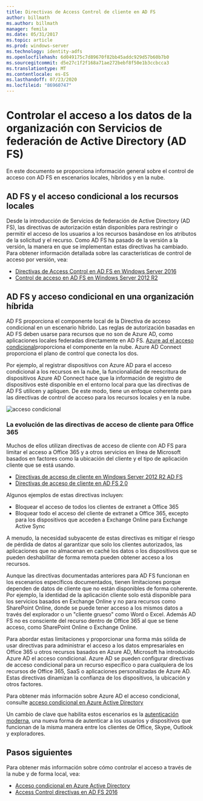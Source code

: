 ```yaml
---
title: Directivas de Access Control de cliente en AD FS
author: billmath
ms.author: billmath
manager: femila
ms.date: 05/31/2017
ms.topic: article
ms.prod: windows-server
ms.technology: identity-adfs
ms.openlocfilehash: 6d049175c7d89670f82bb45addc929d57b60b7b0
ms.sourcegitcommit: d5e27c1f2f168a71ae272bebf8f50e1b3ccbcca3
ms.translationtype: MT
ms.contentlocale: es-ES
ms.lasthandoff: 07/23/2020
ms.locfileid: "86960747"
---
```

# <a name="controlling-access-to-organizational-data-with-active-directory-federation-services"></a>Controlar el acceso a los datos de la organización con Servicios de federación de Active Directory (AD FS)

En este documento se proporciona información general sobre el control de acceso con AD FS en escenarios locales, híbridos y en la nube.  

## <a name="ad-fs-and-conditional-access-to-on-premises-resources"></a>AD FS y el acceso condicional a los recursos locales 
Desde la introducción de Servicios de federación de Active Directory (AD FS), las directivas de autorización están disponibles para restringir o permitir el acceso de los usuarios a los recursos basándose en los atributos de la solicitud y el recurso.  Como AD FS ha pasado de la versión a la versión, la manera en que se implementan estas directivas ha cambiado.  Para obtener información detallada sobre las características de control de acceso por versión, vea:
- [Directivas de Access Control en AD FS en Windows Server 2016](Access-Control-Policies-in-AD-FS.md)
- [Control de acceso en AD FS en Windows Server 2012 R2](Manage-Risk-with-Conditional-Access-Control.md)


## <a name="ad-fs-and-conditional-access-in-a-hybrid-organization"></a>AD FS y acceso condicional en una organización híbrida  

AD FS proporciona el componente local de la Directiva de acceso condicional en un escenario híbrido. Las reglas de autorización basadas en AD FS deben usarse para recursos que no son de Azure AD, como aplicaciones locales federadas directamente en AD FS.  [Azure ad el acceso condicional](/azure/active-directory/active-directory-conditional-access)proporciona el componente en la nube.  Azure AD Connect proporciona el plano de control que conecta los dos.

Por ejemplo, al registrar dispositivos con Azure AD para el acceso condicional a los recursos en la nube, la funcionalidad de reescritura de dispositivos Azure AD Connect hace que la información de registro de dispositivos esté disponible en el entorno local para que las directivas de AD FS utilicen y apliquen.  De este modo, tiene un enfoque coherente para las directivas de control de acceso para los recursos locales y en la nube.  

![acceso condicional](../deployment/media/Plan-Device-based-Conditional-Access-on-Premises/ADFS_ITPRO4.png)  


### <a name="the-evolution-of-client-access-policies-for-office-365"></a>La evolución de las directivas de acceso de cliente para Office 365
Muchos de ellos utilizan directivas de acceso de cliente con AD FS para limitar el acceso a Office 365 y a otros servicios en línea de Microsoft basados en factores como la ubicación del cliente y el tipo de aplicación cliente que se está usando.  
- [Directivas de acceso de cliente en Windows Server 2012 R2 AD FS](Access-Control-Policies-W2K12.md)
- [Directivas de acceso de cliente en AD FS 2,0](Access-Control-Policies-in-AD-FS-2.md)

Algunos ejemplos de estas directivas incluyen:
- Bloquear el acceso de todos los clientes de extranet a Office 365
- Bloquear todo el acceso del cliente de extranet a Office 365, excepto para los dispositivos que acceden a Exchange Online para Exchange Active Sync

A menudo, la necesidad subyacente de estas directivas es mitigar el riesgo de pérdida de datos al garantizar que solo los clientes autorizados, las aplicaciones que no almacenan en caché los datos o los dispositivos que se pueden deshabilitar de forma remota pueden obtener acceso a los recursos.

Aunque las directivas documentadas anteriores para AD FS funcionan en los escenarios específicos documentados, tienen limitaciones porque dependen de datos de cliente que no están disponibles de forma coherente.  Por ejemplo, la identidad de la aplicación cliente solo está disponible para los servicios basados en Exchange Online y no para recursos como SharePoint Online, donde se puede tener acceso a los mismos datos a través del explorador o un "cliente grueso" como Word o Excel.  Además AD FS no es consciente del recurso dentro de Office 365 al que se tiene acceso, como SharePoint Online o Exchange Online.

Para abordar estas limitaciones y proporcionar una forma más sólida de usar directivas para administrar el acceso a los datos empresariales en Office 365 u otros recursos basados en Azure AD, Microsoft ha introducido Azure AD el acceso condicional.  Azure AD se pueden configurar directivas de acceso condicional para un recurso específico o para cualquiera de los recursos de Office 365, SaaS o aplicaciones personalizadas de Azure AD.  Estas directivas dinamizan la confianza de los dispositivos, la ubicación y otros factores.

Para obtener más información sobre Azure AD el acceso condicional, consulte [acceso condicional en Azure Active Directory](/azure/active-directory/active-directory-conditional-access)

Un cambio de clave que habilita estos escenarios es la [autenticación moderna](https://blogs.office.com/2015/11/19/updated-office-365-modern-authentication-public-preview/), una nueva forma de autenticar a los usuarios y dispositivos que funcionan de la misma manera entre los clientes de Office, Skype, Outlook y exploradores.

## <a name="next-steps"></a>Pasos siguientes
Para obtener más información sobre cómo controlar el acceso a través de la nube y de forma local, vea:

- [Acceso condicional en Azure Active Directory](/azure/active-directory/active-directory-conditional-access)
- [Access Control directivas en AD FS 2016](Access-Control-Policies-in-AD-FS.md)
